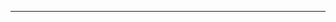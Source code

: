 <!--
CO_OP_TRANSLATOR_METADATA:
{
  "original_hash": "77735b446eb79b1bba9c849865cd0ced",
  "translation_date": "2025-08-28T18:06:25+00:00",
  "source_file": "03-GettingStarted/05-stdio-server/README.md",
  "language_code": "sk"
}
-->


---

